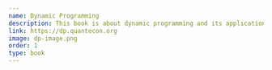 ```yaml
---
name: Dynamic Programming
description: This book is about dynamic programming and its applications in economics, finance, and adjacent fields like operations research. It brings together recent innovations in the theory of dynamic programming.
link: https://dp.quantecon.org
image: dp-image.png
order: 1
type: book
---
```

